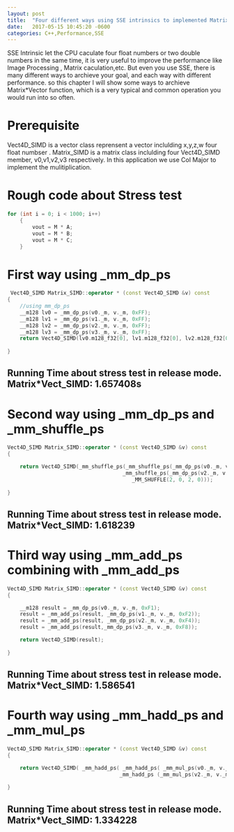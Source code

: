 ```yaml
---
layout: post
title:  "Four different ways using SSE intrinsics to implemented Matrix * Vector"
date:   2017-05-15 10:45:20 -0600
categories: C++,Performance,SSE
---
```

SSE Intrinsic let the CPU caculate four float numbers or two double numbers in the same time, it is very useful to improve the performance like Image Processing , Matrix caculation,etc.
But even you use SSE, there is many different ways to archieve your goal, and each way with different performance. so this chapter I will show some ways to archieve Matrix*Vector function, which 
is a very typical and common operation you would run into so often.


# Prerequisite
Vect4D_SIMD is a vector class reprensent a vector inclulding x,y,z,w four float numbser .
Matrix_SIMD is a matrix class inclulding four Vect4D_SIMD member, v0,v1,v2,v3 respectively.
In this application we use Col Major to implement the mulitiplication.

# Rough code about Stress test
```cpp
for (int i = 0; i < 1000; i++)
	{
		vout = M * A;
		vout = M * B;
		vout = M * C;
	}
```	
# First way using _mm_dp_ps
```cpp
 Vect4D_SIMD Matrix_SIMD::operator * (const Vect4D_SIMD &v) const
{
	//using mm_dp_ps
	__m128 lv0 = _mm_dp_ps(v0._m, v._m, 0xFF);
	__m128 lv1 = _mm_dp_ps(v1._m, v._m, 0xFF);
	__m128 lv2 = _mm_dp_ps(v2._m, v._m, 0xFF);
	__m128 lv3 = _mm_dp_ps(v3._m, v._m, 0xFF);
	return Vect4D_SIMD(lv0.m128_f32[0], lv1.m128_f32[0], lv2.m128_f32[0], lv3.m128_f32[0]);
	
}
```
## Running Time about stress test in release mode. Matrix*Vect_SIMD: 1.657408s
 
# Second way using _mm_dp_ps and _mm_shuffle_ps
```cpp
Vect4D_SIMD Matrix_SIMD::operator * (const Vect4D_SIMD &v) const
{

	return Vect4D_SIMD(_mm_shuffle_ps(_mm_shuffle_ps(_mm_dp_ps(v0._m, v._m, 0xFF), _mm_dp_ps(v1._m, v._m, 0xFF), _MM_SHUFFLE(0, 1, 0, 0)),
									 _mm_shuffle_ps(_mm_dp_ps(v2._m, v._m, 0xFF), _mm_dp_ps(v3._m, v._m, 0xFF), _MM_SHUFFLE(0, 3, 0, 2)),
										_MM_SHUFFLE(2, 0, 2, 0)));
	
}

```
## Running Time about stress test in release mode.   Matrix*Vect_SIMD: 1.618239
  
# Third way using _mm_add_ps combining with _mm_add_ps
```cpp
Vect4D_SIMD Matrix_SIMD::operator * (const Vect4D_SIMD &v) const
{

	__m128 result = _mm_dp_ps(v0._m, v._m, 0xF1);
	result = _mm_add_ps(result, _mm_dp_ps(v1._m, v._m, 0xF2));
	result = _mm_add_ps(result, _mm_dp_ps(v2._m, v._m, 0xF4));
	result = _mm_add_ps(result,_mm_dp_ps(v3._m, v._m, 0xF8));

	return Vect4D_SIMD(result);
	
}

```
## Running Time about stress test in release mode.  Matrix*Vect_SIMD: 1.586541
 
# Fourth way using _mm_hadd_ps and _mm_mul_ps
```cpp
Vect4D_SIMD Matrix_SIMD::operator * (const Vect4D_SIMD &v) const
{

	return Vect4D_SIMD( _mm_hadd_ps( _mm_hadd_ps( _mm_mul_ps(v0._m, v._m), _mm_mul_ps(v1._m, v._m) ),
								 	_mm_hadd_ps (_mm_mul_ps(v2._m, v._m), _mm_mul_ps(v3._m, v._m) ) ) );
	
}

```
## Running Time about stress test in release mode.   Matrix*Vect_SIMD: 1.334228

